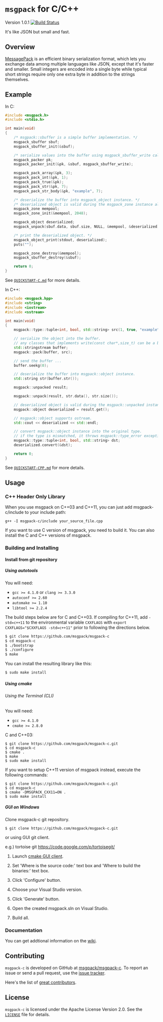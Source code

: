 `msgpack` for C/C++
===================

Version 1.0.1 [![Build Status](https://travis-ci.org/msgpack/msgpack-c.svg?branch=master)](https://travis-ci.org/msgpack/msgpack-c)

It's like JSON but small and fast.

Overview
--------

[MessagePack](http://msgpack.org/) is an efficient binary serialization
format, which lets you exchange data among multiple languages like JSON,
except that it's faster and smaller. Small integers are encoded into a
single byte while typical short strings require only one extra byte in
addition to the strings themselves.

Example
-------

In C:

```c
#include <msgpack.h>
#include <stdio.h>

int main(void)
{
    /* msgpack::sbuffer is a simple buffer implementation. */
    msgpack_sbuffer sbuf;
    msgpack_sbuffer_init(&sbuf);

    /* serialize values into the buffer using msgpack_sbuffer_write callback function. */
    msgpack_packer pk;
    msgpack_packer_init(&pk, &sbuf, msgpack_sbuffer_write);

    msgpack_pack_array(&pk, 3);
    msgpack_pack_int(&pk, 1);
    msgpack_pack_true(&pk);
    msgpack_pack_str(&pk, 7);
    msgpack_pack_str_body(&pk, "example", 7);

    /* deserialize the buffer into msgpack_object instance. */
    /* deserialized object is valid during the msgpack_zone instance alive. */
    msgpack_zone mempool;
    msgpack_zone_init(&mempool, 2048);

    msgpack_object deserialized;
    msgpack_unpack(sbuf.data, sbuf.size, NULL, &mempool, &deserialized);

    /* print the deserialized object. */
    msgpack_object_print(stdout, deserialized);
    puts("");

    msgpack_zone_destroy(&mempool);
    msgpack_sbuffer_destroy(&sbuf);

    return 0;
}
```

See [`QUICKSTART-C.md`](./QUICKSTART-C.md) for more details.

In C++:

```c++
#include <msgpack.hpp>
#include <string>
#include <iostream>
#include <sstream>

int main(void)
{
    msgpack::type::tuple<int, bool, std::string> src(1, true, "example");

    // serialize the object into the buffer.
    // any classes that implements write(const char*,size_t) can be a buffer.
    std::stringstream buffer;
    msgpack::pack(buffer, src);

    // send the buffer ...
    buffer.seekg(0);

    // deserialize the buffer into msgpack::object instance.
    std::string str(buffer.str());

    msgpack::unpacked result;

    msgpack::unpack(result, str.data(), str.size());

    // deserialized object is valid during the msgpack::unpacked instance alive.
    msgpack::object deserialized = result.get();

    // msgpack::object supports ostream.
    std::cout << deserialized << std::endl;

    // convert msgpack::object instance into the original type.
    // if the type is mismatched, it throws msgpack::type_error exception.
    msgpack::type::tuple<int, bool, std::string> dst;
    deserialized.convert(&dst);

    return 0;
}
```

See [`QUICKSTART-CPP.md`](./QUICKSTART-CPP.md) for more details.

Usage
-----

### C++ Header Only Library

When you use msgpack on C++03 and C++11, you can just add
msgpack-c/include to your include path:

    g++ -I msgpack-c/include your_source_file.cpp

If you want to use C version of msgpack, you need to build it. You can
also install the C and C++ versions of msgpack.

### Building and Installing

#### Install from git repository

##### Using autotools

You will need:

 - `gcc >= 4.1.0` or `clang >= 3.3.0`
 - `autoconf >= 2.60`
 - `automake >= 1.10`
 - `libtool >= 2.2.4`

The build steps below are for C and C++03. If compiling for C++11,
add `-std=c++11` to the environmental variable `CXXFLAGS` with
`export CXXFLAGS="$CXXFLAGS -std=c++11"` prior to following the
directions below.

```bash
$ git clone https://github.com/msgpack/msgpack-c
$ cd msgpack-c
$ ./bootstrap
$ ./configure
$ make
```

You can install the resulting library like this:

```bash
$ sudo make install
```
##### Using cmake

###### Using the Terminal (CLI)

You will need:

 - `gcc >= 4.1.0`
 - `cmake >= 2.8.0`

C and C++03:

    $ git clone https://github.com/msgpack/msgpack-c.git
    $ cd msgpack-c
    $ cmake .
    $ make
    $ sudo make install

If you want to setup C++11 version of msgpack instead,
execute the following commands:

    $ git clone https://github.com/msgpack/msgpack-c.git
    $ cd msgpack-c
    $ cmake -DMSGPACK_CXX11=ON .
    $ sudo make install

##### GUI on Windows

Clone msgpack-c git repository.

    $ git clone https://github.com/msgpack/msgpack-c.git

or using GUI git client.

e.g.) tortoise git https://code.google.com/p/tortoisegit/

1. Launch [cmake GUI client](http://www.cmake.org/cmake/resources/software.html).

2. Set 'Where is the source code:' text box and 'Where to build
the binaries:' text box.

3. Click 'Configure' button.

4. Choose your Visual Studio version.

5. Click 'Generate' button.

6. Open the created msgpack.sln on Visual Studio.

7. Build all.

### Documentation

You can get addtional information on the
[wiki](https://github.com/msgpack/msgpack-c/wiki/cpp_overview).

Contributing
------------

`msgpack-c` is developed on GitHub at [msgpack/msgpack-c](https://github.com/msgpack/msgpack-c).
To report an issue or send a pull request, use the
[issue tracker](https://github.com/msgpack/msgpack-c/issues).

Here's the list of [great contributors](https://github.com/msgpack/msgpack-c/graphs/contributors).

License
-------

`msgpack-c` is licensed under the Apache License Version 2.0. See
the [`LICENSE`](./LICENSE) file for details.
